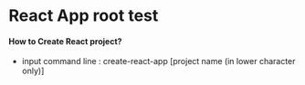 # React App root test

#### How to Create React project?
- input command line : create-react-app [project name (in lower character only)]

